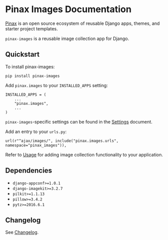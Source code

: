 # Pinax Images Documentation

[Pinax](http://pinaxproject.com/pinax/) is an open source ecosystem
of reusable Django apps, themes, and starter project templates.

`pinax-images` is a reusable image collection app for Django.

## Quickstart

To install pinax-images:

    pip install pinax-images

Add `pinax.images` to your `INSTALLED_APPS` setting:

    INSTALLED_APPS = (
        ...
        "pinax.images",
        ...
    )

`pinax-images`-specific settings can be found in the [Settings](./settings.md) document.

Add an entry to your `urls.py`:

    url(r"^ajax/images/", include("pinax.images.urls", namespace="pinax_images")),

Refer to [Usage](./usage.md) for adding image collection functionality to your application.


## Dependencies

* `django-appconf>=1.0.1`
* `django-imagekit>=3.2.7`
* `pilkit>=1.1.13`
* `pillow>=3.4.2`
* `pytz>=2016.6.1`

## Changelog

See [Changelog](./changelog.md).